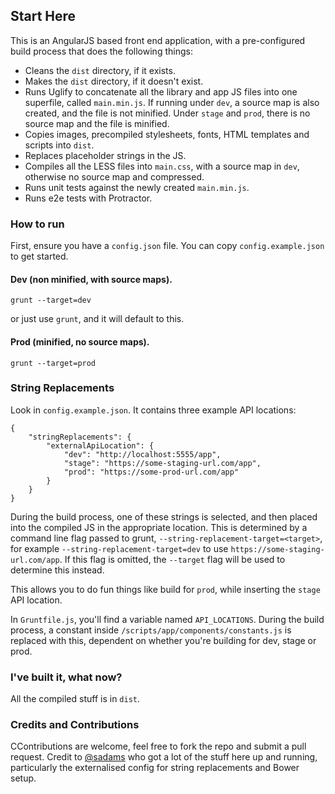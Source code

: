 ## Start Here

This is an AngularJS based front end application, with a pre-configured build process that does the following things:

* Cleans the `dist` directory, if it exists.
* Makes the `dist` directory, if it doesn't exist.
* Runs Uglify to concatenate all the library and app JS files into one superfile, called `main.min.js`. If running under `dev`, a source map is also created, and the file is not minified. Under `stage` and `prod`, there is no source map and the file is minified.
* Copies images, precompiled stylesheets, fonts, HTML templates and scripts into `dist`.
* Replaces placeholder strings in the JS.
* Compiles all the LESS files into `main.css`, with a source map in `dev`, otherwise no source map and compressed.
* Runs unit tests against the newly created `main.min.js`.
* Runs e2e tests with Protractor.

### How to run

First, ensure you have a `config.json` file. You can copy `config.example.json` to get started.

#### Dev (non minified, with source maps).

    grunt --target=dev
    
or just use `grunt`, and it will default to this.
   
#### Prod (minified, no source maps).

    grunt --target=prod
    
### String Replacements

Look in `config.example.json`. It contains three example API locations:

    {
        "stringReplacements": {
            "externalApiLocation": {
                "dev": "http://localhost:5555/app",
                "stage": "https://some-staging-url.com/app",
                "prod": "https://some-prod-url.com/app"
            }
        }
    }
    
During the build process, one of these strings is selected, and then placed into the compiled JS in the appropriate location.
This is determined by a command line flag passed to grunt, `--string-replacement-target=<target>`, for example
`--string-replacement-target=dev` to use `https://some-staging-url.com/app`. If this flag is omitted,
the `--target` flag will be used to determine this instead.

This allows you to do fun things like build for `prod`, while inserting the `stage` API location.
    
In `Gruntfile.js`, you'll find a variable named `API_LOCATIONS`. During the build process, a constant inside `/scripts/app/components/constants.js` is replaced with this, dependent on whether you're building for dev, stage or prod.

### I've built it, what now?

All the compiled stuff is in `dist`.

### Credits and Contributions

CContributions are welcome, feel free to fork the repo and submit a pull request. Credit to 
[@sadams](https://github.com/sadams) who got a lot of the stuff here up and running, particularly
the externalised config for string replacements and Bower setup.